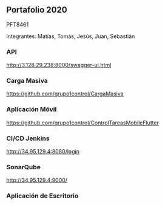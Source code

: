 ## Portafolio 2020

PFT8461

Integrantes: Matías, Tomás, Jesús, Juan, Sebastián

### API
<http://3.128.29.238:8000/swagger-ui.html>

### Carga Masiva
<https://github.com/grupo1control/CargaMasiva>

### Aplicación Móvil
<https://github.com/grupo1control/ControlTareasMobileFlutter>

### CI/CD Jenkins
<http://34.95.129.4:8080/login>

### SonarQube
<http://34.95.129.4:9000/>

### Aplicación de Escritorio


